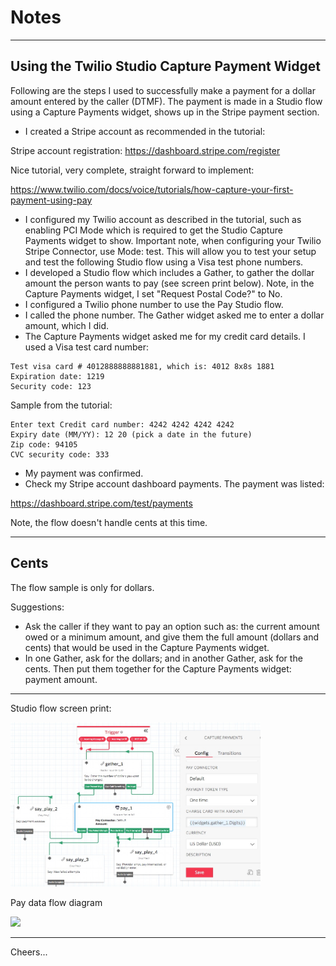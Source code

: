 # Notes

--------------------------------------------------------------------------------
## Using the Twilio Studio Capture Payment Widget


Following are the steps I used to successfully make a payment for a dollar amount entered by the caller (DTMF). 
The payment is made in a Studio flow using a Capture Payments widget, shows up in the Stripe payment section.

+ I created a Stripe account as recommended in the tutorial:

Stripe account registration: https://dashboard.stripe.com/register

Nice tutorial, very complete, straight forward to implement:

https://www.twilio.com/docs/voice/tutorials/how-capture-your-first-payment-using-pay

+ I configured my Twilio account as described in the tutorial, such as enabling PCI Mode which is required to get the Studio Capture Payments widget to show.
    Important note, when configuring your Twilio Stripe Connector, use Mode: test.
    This will allow you to test your setup and test the following Studio flow using a Visa test phone numbers.
+ I developed a Studio flow which includes a Gather, to gather the dollar amount the person wants to pay (see screen print below).
    Note, in the Capture Payments widget, I set "Request Postal Code?" to No.
+ I configured a Twilio phone number to use the Pay Studio flow.
+ I called the phone number. The Gather widget asked me to enter a dollar amount, which I did.
+ The Capture Payments widget asked me for my credit card details. I used a Visa test card number:
````
Test visa card # 4012888888881881, which is: 4012 8x8s 1881
Expiration date: 1219
Security code: 123
````
Sample from the tutorial:
````
Enter text Credit card number: 4242 4242 4242 4242
Expiry date (MM/YY): 12 20 (pick a date in the future)
Zip code: 94105
CVC security code: 333
````
+ My payment was confirmed.
+ Check my Stripe account dashboard payments. The payment was listed:

https://dashboard.stripe.com/test/payments

Note, the flow doesn't handle cents at this time.

--------------------------------------------------------------------------------
## Cents

The flow sample is only for dollars.

Suggestions:
+ Ask the caller if they want to pay an option such as:
the current amount owed or a minimum amount, and give them the full amount (dollars and cents)
that would be used in the Capture Payments widget.
+ In one Gather, ask for the dollars; and in another Gather, ask for the cents.
Then put them together for the Capture Payments widget: payment amount.

--------------------------------------------------------------------------------
Studio flow screen print:

<img src="Studio-Payment.jpg" width="400"/>

Pay data flow diagram

<img src="https://s3.amazonaws.com/com.twilio.prod.twilio-docs/images/pay-diagram-1-final.width-1600.png" width="400"/>

--------------------------------------------------------------------------------

Cheers...
